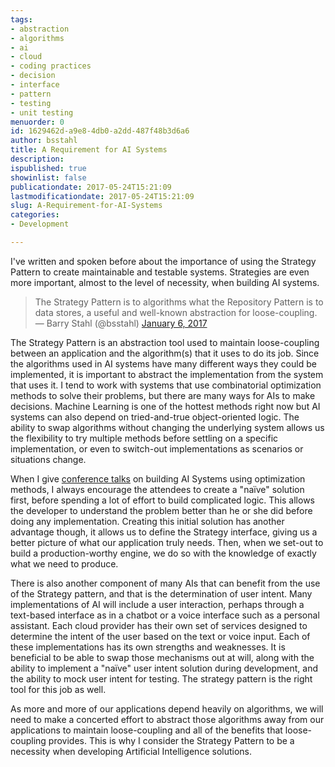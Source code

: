 ```yaml
---
tags:
- abstraction
- algorithms
- ai
- cloud
- coding practices
- decision
- interface
- pattern
- testing
- unit testing
menuorder: 0
id: 1629462d-a9e8-4db0-a2dd-487f48b3d6a6
author: bsstahl
title: A Requirement for AI Systems
description: 
ispublished: true
showinlist: false
publicationdate: 2017-05-24T15:21:09
lastmodificationdate: 2017-05-24T15:21:09
slug: A-Requirement-for-AI-Systems
categories:
- Development

---
```


I've written and spoken before about the importance of using the Strategy Pattern to create maintainable and testable systems. Strategies are even more important, almost to the level of necessity, when building AI systems.


> The Strategy Pattern is to algorithms what the Repository Pattern is to data stores, a useful and well-known abstraction for loose-coupling.
>  — Barry Stahl (@bsstahl) [January 6, 2017](https://twitter.com/bsstahl/status/817398427529003008)

 
The Strategy Pattern is an abstraction tool used to maintain loose-coupling between an application and the algorithm(s) that it uses to do its job. Since the algorithms used in AI systems have many different ways they could be implemented, it is important to abstract the implementation from the system that uses it. I tend to work with systems that use combinatorial optimization methods to solve their problems, but there are many ways for AIs to make decisions. Machine Learning is one of the hottest methods right now but AI systems can also depend on tried-and-true object-oriented logic. The ability to swap algorithms without changing the underlying system allows us the flexibility to try multiple methods before settling on a specific implementation, or even to switch-out implementations as scenarios or situations change.

When I give [conference talks](/page/Speaking-Engagements.aspx) on building AI Systems using optimization methods, I always encourage the attendees to create a "naïve" solution first, before spending a lot of effort to build complicated logic. This allows the developer to understand the problem better than he or she did before doing any implementation. Creating this initial solution has another advantage though, it allows us to define the Strategy interface, giving us a better picture of what our application truly needs. Then, when we set-out to build a production-worthy engine, we do so with the knowledge of exactly what we need to produce.

There is also another component of many AIs that can benefit from the use of the Strategy pattern, and that is the determination of user intent. Many implementations of AI will include a user interaction, perhaps through a text-based interface as in a chatbot or a voice interface such as a personal assistant. Each cloud provider has their own set of services designed to determine the intent of the user based on the text or voice input. Each of these implementations has its own strengths and weaknesses. It is beneficial to be able to swap those mechanisms out at will, along with the ability to implement a "naïve" user intent solution during development, and the ability to mock user intent for testing. The strategy pattern is the right tool for this job as well.

As more and more of our applications depend heavily on algorithms, we will need to make a concerted effort to abstract those algorithms away from our applications to maintain loose-coupling and all of the benefits that loose-coupling provides. This is why I consider the Strategy Pattern to be a necessity when developing Artificial Intelligence solutions.

